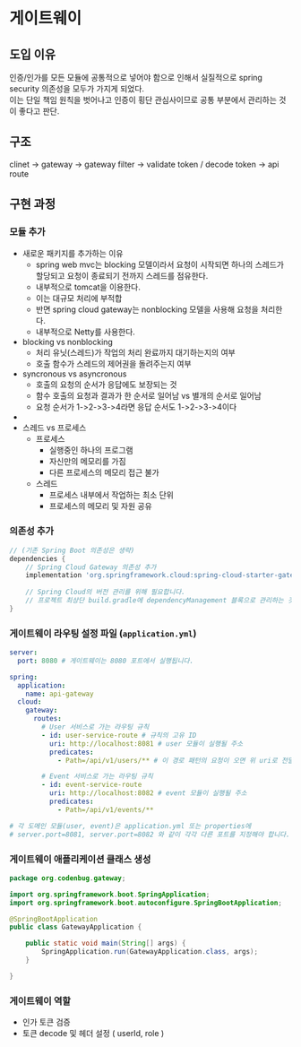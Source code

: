 # 게이트웨이
## 도입 이유
인증/인가를 모든 모듈에 공통적으로 넣어야 함으로 인해서 실질적으로 spring security 의존성을 모두가 가지게 되었다.<br/>
이는 단일 책임 원칙을 벗어나고 인증이 횡단 관심사이므로 공통 부분에서 관리하는 것이 좋다고 판단.
## 구조
clinet -> gateway -> gateway filter -> validate token / decode token -> api route

## 구현 과정
### 모듈 추가
* 새로운 패키지를 추가하는 이유
  * spring web mvc는 blocking 모델이라서 요청이 시작되면 하나의 스레드가 할당되고 요청이 종료되기 전까지 스레드를 점유한다.
  * 내부적으로 tomcat을 이용한다.
  * 이는 대규모 처리에 부적합
  * 반면 spring cloud gateway는 nonblocking 모델을 사용해 요청을 처리한다.
  * 내부적으로 Netty를 사용한다.
* blocking vs nonblocking
  * 처리 유닛(스레드)가 작업의 처리 완료까지 대기하는지의 여부
  * 호출 함수가 스레드의 제어권을 돌려주는지 여부
* syncronous vs asyncronous
  * 호출의 요청의 순서가 응답에도 보장되는 것
  * 함수 호출의 요청과 결과가 한 순서로 일어남 vs 별개의 순서로 일어남
  * 요청 순서가 1->2->3->4라면 응답 순서도 1->2->3->4이다
* 
* 스레드 vs 프로세스
  * 프로세스
    * 실행중인 하나의 프로그램
    * 자신만의 메모리를 가짐
    * 다른 프로세스의 메모리 접근 불가
  * 스레드
    * 프로세스 내부에서 작업하는 최소 단위
    * 프로세스의 메모리 및 자원 공유
### 의존성 추가
```groovy
// (기존 Spring Boot 의존성은 생략)
dependencies {
    // Spring Cloud Gateway 의존성 추가
    implementation 'org.springframework.cloud:spring-cloud-starter-gateway'
    
    // Spring Cloud의 버전 관리를 위해 필요합니다.
    // 프로젝트 최상단 build.gradle에 dependencyManagement 블록으로 관리하는 것이 더 좋습니다.
}
```

### 게이트웨이 라우팅 설정 파일 (`application.yml`)
```yml
server:
  port: 8080 # 게이트웨이는 8080 포트에서 실행됩니다.

spring:
  application:
    name: api-gateway
  cloud:
    gateway:
      routes:
        # User 서비스로 가는 라우팅 규칙
        - id: user-service-route # 규칙의 고유 ID
          uri: http://localhost:8081 # user 모듈이 실행될 주소
          predicates:
            - Path=/api/v1/users/** # 이 경로 패턴의 요청이 오면 위 uri로 전달합니다.

        # Event 서비스로 가는 라우팅 규칙
        - id: event-service-route
          uri: http://localhost:8082 # event 모듈이 실행될 주소
          predicates:
            - Path=/api/v1/events/**

# 각 도메인 모듈(user, event)은 application.yml 또는 properties에 
# server.port=8081, server.port=8082 와 같이 각각 다른 포트를 지정해야 합니다.
```
### 게이트웨이 애플리케이션 클래스 생성
```java
package org.codenbug.gateway;

import org.springframework.boot.SpringApplication;
import org.springframework.boot.autoconfigure.SpringBootApplication;

@SpringBootApplication
public class GatewayApplication {

    public static void main(String[] args) {
        SpringApplication.run(GatewayApplication.class, args);
    }

}
```

### 게이트웨이 역할
* 인가 토큰 검증
* 토큰 decode 및 헤더 설정 ( userId, role )